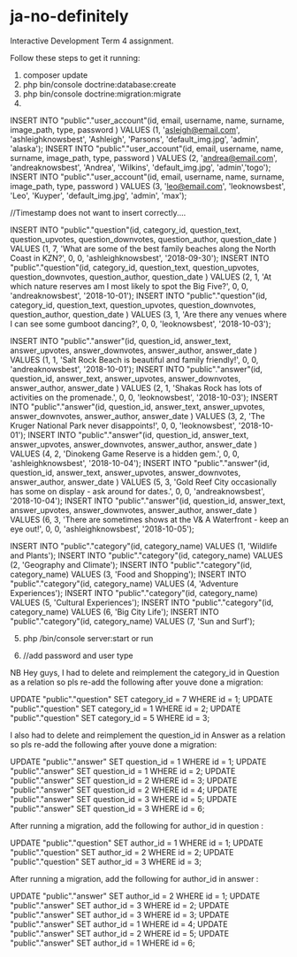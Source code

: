 # ja-no-definitely
Interactive Development Term 4 assignment.

Follow these steps to get it running:
1. composer update
2. php bin/console doctrine:database:create
3. php bin/console doctrine:migration:migrate
4. 

INSERT INTO "public"."user_account"(id, email, username, name, surname, image_path, type, password ) VALUES (1, 'asleigh@email.com', 'ashleighknowsbest', 'Ashleigh', 'Parsons', 'default_img.jpg', 'admin', 'alaska');
INSERT INTO "public"."user_account"(id, email, username, name, surname, image_path, type, password ) VALUES (2, 'andrea@email.com', 'andreaknowsbest', 'Andrea', 'Wilkins', 'default_img.jpg', 'admin','togo');
INSERT INTO "public"."user_account"(id, email, username, name, surname, image_path, type, password ) VALUES (3, 'leo@email.com', 'leoknowsbest', 'Leo', 'Kuyper', 'default_img.jpg', 'admin', 'max');

//Timestamp does not want to insert correctly....

INSERT INTO "public"."question"(id, category_id, question_text, question_upvotes, question_downvotes, question_author, question_date ) VALUES (1, 7, 'What are some of the best family beaches along the North Coast in KZN?', 0, 0, 'ashleighknowsbest', '2018-09-30'); 
INSERT INTO "public"."question"(id, category_id, question_text, question_upvotes, question_downvotes, question_author, question_date ) VALUES (2, 1, 'At which nature reserves am I most likely to spot the Big Five?', 0, 0, 'andreaknowsbest', '2018-10-01');
INSERT INTO "public"."question"(id, category_id, question_text, question_upvotes, question_downvotes, question_author, question_date ) VALUES (3, 1, 'Are there any venues where I can see some gumboot dancing?', 0, 0, 'leoknowsbest', '2018-10-03');

INSERT INTO "public"."answer"(id, question_id, answer_text, answer_upvotes, answer_downvotes, answer_author, answer_date ) VALUES (1, 1, 'Salt Rock Beach is beautiful and family friendly!', 0, 0, 'andreaknowsbest', '2018-10-01');
INSERT INTO "public"."answer"(id, question_id, answer_text, answer_upvotes, answer_downvotes, answer_author, answer_date ) VALUES (2, 1, 'Shakas Rock has lots of activities on the promenade.', 0, 0, 'leoknowsbest', '2018-10-03');
INSERT INTO "public"."answer"(id, question_id, answer_text, answer_upvotes, answer_downvotes, answer_author, answer_date ) VALUES (3, 2, 'The Kruger National Park never disappoints!', 0, 0, 'leoknowsbest', '2018-10-01');
INSERT INTO "public"."answer"(id, question_id, answer_text, answer_upvotes, answer_downvotes, answer_author, answer_date ) VALUES (4, 2, 'Dinokeng Game Reserve is a hidden gem.', 0, 0, 'ashleighknowsbest', '2018-10-04');
INSERT INTO "public"."answer"(id, question_id, answer_text, answer_upvotes, answer_downvotes, answer_author, answer_date ) VALUES (5, 3, 'Gold Reef City occasionally has some on display - ask around for dates.', 0, 0, 'andreaknowsbest', '2018-10-04');
INSERT INTO "public"."answer"(id, question_id, answer_text, answer_upvotes, answer_downvotes, answer_author, answer_date ) VALUES (6, 3, 'There are sometimes shows at the V& A Waterfront - keep an eye out!', 0, 0, 'ashleighknowsbest', '2018-10-05');

INSERT INTO "public"."category"(id, category_name) VALUES (1, 'Wildlife and Plants');
INSERT INTO "public"."category"(id, category_name) VALUES (2, 'Geography and Climate');
INSERT INTO "public"."category"(id, category_name) VALUES (3, 'Food and Shopping');
INSERT INTO "public"."category"(id, category_name) VALUES (4, 'Adventure Experiences');
INSERT INTO "public"."category"(id, category_name) VALUES (5, 'Cultural Experiences');
INSERT INTO "public"."category"(id, category_name) VALUES (6, 'Big City Life');
INSERT INTO "public"."category"(id, category_name) VALUES (7, 'Sun and Surf');


5. php /bin/console server:start or run

6. //add password and user type

NB Hey guys, I had to delete and reimplement the category_id in Question as a relation so pls re-add the following after youve done a migration:

UPDATE "public"."question" SET category_id = 7 WHERE id = 1;
UPDATE "public"."question" SET category_id = 1 WHERE id = 2;
UPDATE "public"."question" SET category_id = 5 WHERE id = 3;

I also had to delete and reimplement the question_id in Answer as a relation so pls re-add the following after youve done a migration:

UPDATE "public"."answer" SET question_id = 1 WHERE id = 1;
UPDATE "public"."answer" SET question_id = 1 WHERE id = 2;
UPDATE "public"."answer" SET question_id = 2 WHERE id = 3;
UPDATE "public"."answer" SET question_id = 2 WHERE id = 4;
UPDATE "public"."answer" SET question_id = 3 WHERE id = 5;
UPDATE "public"."answer" SET question_id = 3 WHERE id = 6;

After running a migration, add the following for author_id in question :

UPDATE "public"."question" SET author_id = 1 WHERE id = 1;
UPDATE "public"."question" SET author_id = 2 WHERE id = 2;
UPDATE "public"."question" SET author_id = 3 WHERE id = 3;

After running a migration, add the following for author_id in answer :

UPDATE "public"."answer" SET author_id = 2 WHERE id = 1;
UPDATE "public"."answer" SET author_id = 3 WHERE id = 2;
UPDATE "public"."answer" SET author_id = 3 WHERE id = 3;
UPDATE "public"."answer" SET author_id = 1 WHERE id = 4;
UPDATE "public"."answer" SET author_id = 2 WHERE id = 5;
UPDATE "public"."answer" SET author_id = 1 WHERE id = 6;